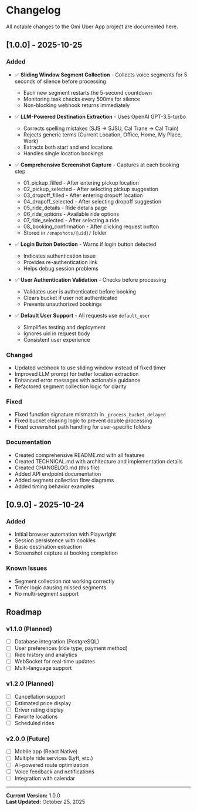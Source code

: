 # Changelog

All notable changes to the Omi Uber App project are documented here.

## [1.0.0] - 2025-10-25

### Added
- ✅ **Sliding Window Segment Collection** - Collects voice segments for 5 seconds of silence before processing
  - Each new segment restarts the 5-second countdown
  - Monitoring task checks every 500ms for silence
  - Non-blocking webhook returns immediately
  
- ✅ **LLM-Powered Destination Extraction** - Uses OpenAI GPT-3.5-turbo
  - Corrects spelling mistakes (SJS → SJSU, Cal Trane → Cal Train)
  - Rejects generic terms (Current Location, Office, Home, My Place, Work)
  - Extracts both start and end locations
  - Handles single location bookings
  
- ✅ **Comprehensive Screenshot Capture** - Captures at each booking step
  - 01_pickup_filled - After entering pickup location
  - 02_pickup_selected - After selecting pickup suggestion
  - 03_dropoff_filled - After entering dropoff location
  - 04_dropoff_selected - After selecting dropoff suggestion
  - 05_ride_details - Ride details page
  - 06_ride_options - Available ride options
  - 07_ride_selected - After selecting a ride
  - 08_booking_confirmation - After clicking request button
  - Stored in `/snapshots/{uid}/` folder
  
- ✅ **Login Button Detection** - Warns if login button detected
  - Indicates authentication issue
  - Provides re-authentication link
  - Helps debug session problems
  
- ✅ **User Authentication Validation** - Checks before processing
  - Validates user is authenticated before booking
  - Clears bucket if user not authenticated
  - Prevents unauthorized bookings
  
- ✅ **Default User Support** - All requests use `default_user`
  - Simplifies testing and deployment
  - Ignores uid in request body
  - Consistent user experience

### Changed
- Updated webhook to use sliding window instead of fixed timer
- Improved LLM prompt for better location extraction
- Enhanced error messages with actionable guidance
- Refactored segment collection logic for clarity

### Fixed
- Fixed function signature mismatch in `_process_bucket_delayed`
- Fixed bucket clearing logic to prevent double processing
- Fixed screenshot path handling for user-specific folders

### Documentation
- Created comprehensive README.md with all features
- Created TECHNICAL.md with architecture and implementation details
- Created CHANGELOG.md (this file)
- Added API endpoint documentation
- Added segment collection flow diagrams
- Added timing behavior examples

## [0.9.0] - 2025-10-24

### Added
- Initial browser automation with Playwright
- Session persistence with cookies
- Basic destination extraction
- Screenshot capture at booking completion

### Known Issues
- Segment collection not working correctly
- Timer logic causing missed segments
- No multi-segment support

## Roadmap

### v1.1.0 (Planned)
- [ ] Database integration (PostgreSQL)
- [ ] User preferences (ride type, payment method)
- [ ] Ride history and analytics
- [ ] WebSocket for real-time updates
- [ ] Multi-language support

### v1.2.0 (Planned)
- [ ] Cancellation support
- [ ] Estimated price display
- [ ] Driver rating display
- [ ] Favorite locations
- [ ] Scheduled rides

### v2.0.0 (Future)
- [ ] Mobile app (React Native)
- [ ] Multiple ride services (Lyft, etc.)
- [ ] AI-powered route optimization
- [ ] Voice feedback and notifications
- [ ] Integration with calendar

---

**Current Version:** 1.0.0  
**Last Updated:** October 25, 2025
